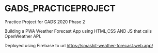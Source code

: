 # GADS_PRACTICEPROJECT

Practice Project for GADS 2020 Phase 2

Building a PWA Weather Forecast App using HTML,CSS AND JS that calls OpenWeather API.

Deployed using Firebase to url https://smashit-weather-forecast.web.app/

